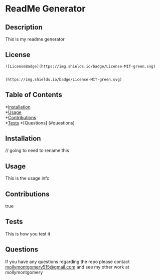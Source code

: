# ReadMe Generator

  ## Description
  This is my readme generator

  ## License

    ![LicenseBadge](https://img.shields.io/badge/License-MIT-green.svg)
    

    (https://img.shields.io/badge/License-MIT-green.svg)
    

  ## Table of Contents
  
  *[Installation](#installation)<br>
  *[Usage](#usage)<br>
  *[Contributions](#contributions)<br>
  *[Tests](#tests)
  *[Questions] (#questions)


  ## Installation
  // going to need to rename this

  ## Usage
  This is the usage info

  ## Contributions
  true

  ## Tests
  This is how you test it

  ## Questions

  If you have any questions regarding the repo please contact mollymontgomery515@gmail.com and see my other work at mollymontgomery 
